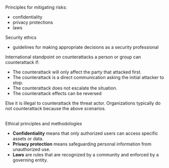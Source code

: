 Principles for mitigating risks:
- confidentiality
- privacy protections
- laws

 Security ethics
 - guidelines for making appropriate decisions as a security professional

International standpoint on counterattacks
a person or group can counterattack if: 
- The counterattack will only affect the party that attacked first.
- The counterattack is a direct communication asking the initial attacker to stop.
- The counterattack does not escalate the situation.
- The counterattack effects can be reversed

Else it is illegal to counterattack the threat actor. Organizations typically do not counterattack because the above scenarios.

<br>
Ethical principles and methodologies

- **Confidentiality** means that only authorized users can access specific assets or data.
- **Privacy protection** means safeguarding personal information from unauthorized use.
- **Laws** are rules that are recognized by a community and enforced by a governing entity.

